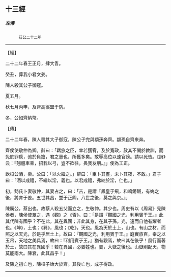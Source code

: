 

## 十三經

##### 左傳
　　　`莊公二十二年`

* * *

【經】

二十二年春王正月，肆大眚。

癸丑，葬我小君文姜。

陳人殺其公子御寇。

夏五月。

秋七月丙申，及齊高徯盟于防。

冬，公如齊納幣。

【傳】

二十二年春，陳人殺其大子御寇，陳公子完與顓孫奔齊。顓孫自齊來奔。

齊侯使敬仲為卿。辭曰：「羈旅之臣，幸若獲宥，及於寬政，赦其不閑於教訓，而免於罪戾，弛於負擔，君之惠也，所獲多矣。敢辱高位以速官謗。請以死告。《詩》云：『翹翹車乘，招我以弓，豈不欲往，畏我友朋。』」使為工正。

飲桓公酒，樂。公曰：「以火繼之。」辭曰：「臣卜其晝，未卜其夜，不敢。」君子曰：「酒以成禮，不繼以淫，義也。以君成禮，弗納於淫，仁也。」

初，懿氏卜妻敬仲，其妻占之，曰：「吉，是謂『鳳皇于飛，和鳴鏘鏘，有媯之後，將育于姜。五世其昌，並于正卿。八世之後，莫之與京。』」

陳厲公，蔡出也。故蔡人殺五父而立之，生敬仲。其少也。周史有以《周易》見陳侯者，陳侯使筮之，遇《觀》之《否》。曰：「是謂『觀國之光，利用賓于王。』此其代陳有國乎？不在此，其在異國；非此其身，在其子孫。光，遠而自他有耀者也。《坤》，土也；《巽》，風也；《乾》，天也。風為天於土上，山也。有山之材，而照之以天光，於是乎居土上，故曰：『觀國之光，利用賓于王。』庭實旅百，奉之以玉帛，天地之美具焉，故曰：『利用賓于王。』猶有觀焉，故曰其在後乎！風行而著於土，故曰其在異國乎！若在異國，必姜姓也。姜，大嶽之後也。山嶽則配天，物莫能兩大。陳衰，此其昌乎！」

及陳之初亡也，陳桓子始大於齊。其後亡也，成子得政。

* * *

